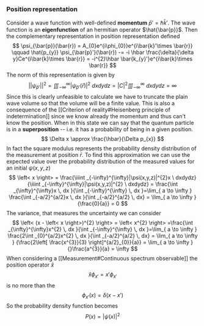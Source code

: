 ### Position representation

Consider a wave function with well-defined **momentum** $\bar{p}'=\hbar \bar{k}'$. The wave function is an **eigenfunction** of an hermitian operator $\hat{\bar{p}}$. Then the complementary representation in position representation defined 
$$
\psi_{\bar{p}}(\bar{r}) = A_{0}e^{i\phi_{0}}e^{i\bar{k}'\times \bar{r}} \qquad \hat{p_{y}} \psi_{\bar{p}'}(\bar{r}) -= -i \hbar \frac{\delta}{\delta y}Ce^{i\bar{k}\times \bar{r}} = -i^{2}\hbar \bar{k_{y}'}e^{i\bar{k}\times \bar{r}}
$$
The norm of this representation is given by
$$
||\psi_{\bar{p}'}||^{2} = \iiint _{-\infty}^{\infty}|\psi_{\bar{p}'}(\bar{r})|^{2} \ dxdydz = |C|^{2}\iiint_{-\infty}^{\infty}  \ dxdydz = \infty
$$
Since this is clearly unfeasible to calculate we have to truncate the plain wave volume so that the volume will be a finite value. This is also a consequence of the [[Criterion of reality#Heisenberg principle of indetermination]] since we know already the momentum and thus can't know the position. When in this state we can say that the quantum particle is in a **superposition** -- i.e. it has a probability of being in a given position.
$$
\Delta x \approx \frac{\hbar}{\Delta p_{x}}
$$
In fact the square modulus represents the probability density distribution of the measurement at position $\bar{r}$. To find this approximation we can use the expected value over the probability distribution of the measured values for an initial $\psi(x,y,z)$
$$
\left< x \right> = \frac{\iiint _{-\infty}^{\infty}|\psi(x,y,z)|^{2}x \ dxdydz}{\iiint _{-\infty}^{\infty}|\psi(x,y,z)|^{2} \ dxdydz} = \frac{\int _{\infty}^{\infty}x \, dx }{\int _{-\infty}^{\infty} \, dx }=\lim_{ a \to \infty } \frac{\int _{-a/2}^{a/2}x \, dx }{\int _{-a/2}^{a/2} \, dx} = \lim_{ a \to \infty } {\frac{0}{a}} = 0
$$
The variance, that measures the uncertainty we can consider
$$
\left< (x - \left< x \right>)^{2}  \right> = \left< x^{2}  \right>  =\frac{\int _{\infty}^{\infty}x^{2} \, dx }{\int _{-\infty}^{\infty} \, dx }=\lim_{ a \to \infty } \frac{2\int _{0}^{a/2}x^{2} \, dx }{\int _{-a/2}^{a/2} \, dx} = \lim_{ a \to \infty } {\frac{2\left[ \frac{x^{3}}{3} \right]^{a/2}_{0}}{a}} = \lim_{ a \to \infty } {}\frac{a^{3}}{a} = \infty
$$
When considering a [[Measurement#Continuous spectrum observable]] the position operator $\hat{x}$
$$
\hat{x}\phi_{x'} = x'\phi_{x'}
$$
is no more than the 
$$
\phi_{x'}(x) = \delta(x - x')
$$
So the probability density function becomes
$$
P(x) = | \psi (x)| ^{2}
$$
